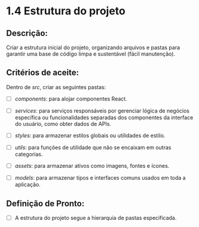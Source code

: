 # 1.4 Estrutura do projeto

## Descrição:

Criar a estrutura inicial do projeto, organizando arquivos e pastas para garantir uma base de código limpa e sustentável (fácil manutenção).

## Critérios de aceite:

Dentro de _src_, criar as seguintes pastas:

- [ ] _components_: para alojar componentes React.

- [ ] _services_: para serviços responsáveis por gerenciar lógica de negócios específica ou funcionalidades separadas dos componentes da interface do usuário, como obter dados de APIs.

- [ ] _styles_: para armazenar estilos globais ou utilidades de estilo.

- [ ] _utils_: para funções de utilidade que não se encaixam em outras categorias.

- [ ] _assets_: para armazenar ativos como imagens, fontes e ícones.

- [ ] _models_: para armazenar tipos e interfaces comuns usados em toda a aplicação.

## Definição de Pronto:

- [ ] A estrutura do projeto segue a hierarquia de pastas especificada.

